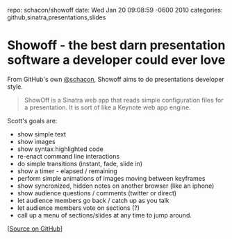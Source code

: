 repo: schacon/showoff
date: Wed Jan 20 09:08:59 -0600 2010
categories: github,sinatra,presentations,slides

#  Showoff - the best darn presentation software a developer could ever love

From GitHub's own [@schacon](http://github.com/schacon), Showoff aims to do presentations developer style. 

> ShowOff is a Sinatra web app that reads simple configuration files for a presentation.  It is sort of like a Keynote web app engine.

Scott's goals are:

* show simple text
* show images
* show syntax highlighted code
* re-enact command line interactions
* do simple transitions (instant, fade, slide in)
* show a timer - elapsed / remaining
* perform simple animations of images moving between keyframes
* show syncronized, hidden notes on another browser (like an iphone)
* show audience questions / comments (twitter or direct)
* let audience members go back / catch up as you talk
* let audience members vote on sections (?)
* call up a menu of sections/slides at any time to jump around.

[[Source on GitHub](http://github.com/schacon/showoff)]
